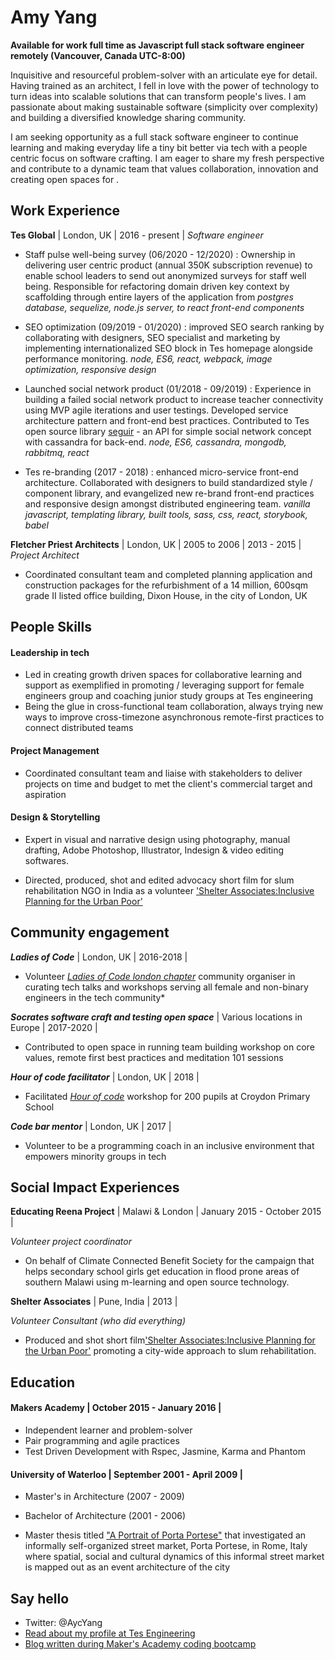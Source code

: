 Amy Yang
===========

**Available for work full time as Javascript full stack software engineer remotely (Vancouver, Canada UTC-8:00)**

Inquisitive and resourceful problem-solver with an articulate eye for detail.  Having trained as an architect, I fell in love with the power of technology to turn ideas into scalable solutions that can transform people's lives. I am passionate about making sustainable software (simplicity over complexity) and building a diversified knowledge sharing community.

I am seeking opportunity as a full stack software engineer to continue learning and making everyday life a tiny bit better via tech with a people centric focus on software crafting.  I am eager to share my fresh perspective and contribute to a dynamic team that values collaboration, innovation and creating open spaces for .

Work Experience
----------------

**Tes Global** | London, UK | 2016 - present | *Software engineer*

- Staff pulse well-being survey (06/2020 - 12/2020) : Ownership in delivering user centric product (annual 350K subscription revenue) to enable school leaders to send out anonymized surveys for staff well being. Responsible for refactoring domain driven key context by scaffolding through entire layers of the application from *postgres database, sequelize, node.js server, to react front-end components*

- SEO optimization (09/2019 - 01/2020) : improved SEO search ranking by collaborating with designers, SEO specialist and marketing by implementing internationalized SEO block in Tes homepage alongside performance monitoring. *node, ES6, react, webpack, image optimization, responsive design*

- Launched social network product (01/2018 - 09/2019) : Experience in building a failed social network product to increase teacher connectivity using MVP agile iterations and user testings.  Developed service architecture pattern and front-end best practices. Contributed to Tes open source library [seguir](https://github.com/tes/seguir) - an API for simple social network concept with cassandra for back-end. *node, ES6, cassandra, mongodb, rabbitmq, react*

- Tes re-branding (2017 - 2018) : enhanced micro-service front-end architecture.  Collaborated with designers to build standardized style / component library, and evangelized new re-brand front-end practices and responsive design amongst distributed engineering team. *vanilla javascript, templating library, built tools, sass, css, react, storybook, babel*

**Fletcher Priest Architects** | London, UK | 2005 to 2006 | 2013 - 2015 | *Project Architect*

- Coordinated consultant team and completed planning application and construction packages for the refurbishment of a 14 million, 600sqm grade II listed office building, Dixon House, in the city of London, UK

People Skills
------

#### Leadership in tech

- Led in creating growth driven spaces for collaborative learning and support as exemplified in promoting / leveraging support for female engineers group and coaching junior study groups at Tes engineering
- Being the glue in cross-functional team collaboration, always trying new ways to improve cross-timezone asynchronous remote-first practices to connect distributed teams

#### Project Management

- Coordinated consultant team and liaise with stakeholders to deliver projects on time and budget to met the client's commercial target and aspiration

#### Design & Storytelling

- Expert in visual and narrative design using photography, manual drafting, Adobe Photoshop, Illustrator, Indesign & video editing softwares.  

- Directed, produced, shot and edited advocacy short film for slum rehabilitation NGO in India as a volunteer ['Shelter Associates:Inclusive Planning for the Urban Poor'](https://www.youtube.com/watch?v=T0TRgkLwpVA)

Community engagement
-----------------

***Ladies of Code*** | London, UK | 2016-2018 |
- Volunteer *[Ladies of Code london chapter](https://www.ladiesofcode.com/)* community organiser in curating tech talks and workshops serving all female and non-binary engineers in the tech community*

***Socrates software craft and testing open space*** | Various locations in Europe | 2017-2020 |
- Contributed to open space in running team building workshop on core values, remote first best practices and meditation 101 sessions

***Hour of code facilitator*** | London, UK | 2018 |
- Facilitated *[Hour of code](https://hourofcode.com/)* workshop for 200 pupils at Croydon Primary School

***Code bar mentor*** | London, UK | 2017 |
- Volunteer to be a programming coach in an inclusive environment that empowers minority groups in tech

Social Impact Experiences
-----------------

**Educating Reena Project** | Malawi & London | January 2015 - October 2015 |

*Volunteer project coordinator* 
- On behalf of Climate Connected Benefit Society for the campaign that helps secondary school girls get education in flood prone areas of southern Malawi using m-learning and open source technology.

**Shelter Associates** | Pune, India | 2013 |

*Volunteer Consultant (who did everything)*
- Produced and shot short film['Shelter Associates:Inclusive Planning for the Urban Poor'](http://shelter-associates.org/shelter-associates-inclusive-planning-urban-poor-1) promoting a city-wide approach to slum rehabilitation.

Education
---------

#### Makers Academy | October 2015 - January 2016 |

- Independent learner and problem-solver
- Pair programming and agile practices
- Test Driven Development with Rspec, Jasmine, Karma and Phantom

#### University of Waterloo | September 2001 - April 2009 |

- Master's in Architecture (2007 - 2009)
- Bachelor of Architecture (2001 - 2006)

- Master thesis titled ["A Portrait of Porta Portese"](https://uwspace.uwaterloo.ca/handle/10012/4361?show=full) that investigated an informally self-organized street market, Porta Portese, in Rome, Italy where spatial, social and cultural dynamics of this informal street market is mapped out as an event architecture of the city

Say hello
----------
- Twitter: @AycYang
- [Read about my profile at Tes Engineering](https://engineering.tes.com/profile/amy-yang-profile)
- [Blog written during Maker's Academy coding bootcamp](www.mongolianprincess.net)
